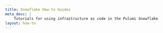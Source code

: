 ```yaml
---
title: Snowflake How-to Guides
meta_desc: |
    Tutorials for using infrastructure as code in the Pulumi Snowflake package
layout: how-to
---
```


